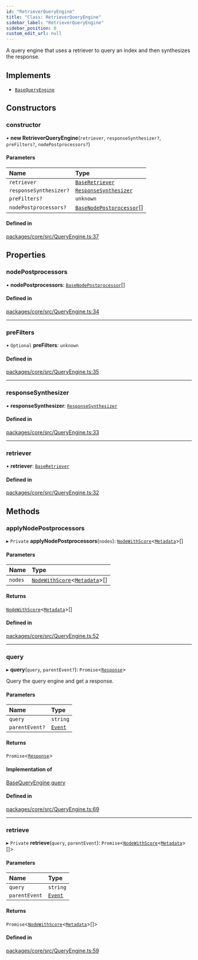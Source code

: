 ```yaml
---
id: "RetrieverQueryEngine"
title: "Class: RetrieverQueryEngine"
sidebar_label: "RetrieverQueryEngine"
sidebar_position: 0
custom_edit_url: null
---
```


A query engine that uses a retriever to query an index and then synthesizes the response.

## Implements

- [`BaseQueryEngine`](../interfaces/BaseQueryEngine.md)

## Constructors

### constructor

• **new RetrieverQueryEngine**(`retriever`, `responseSynthesizer?`, `preFilters?`, `nodePostprocessors?`)

#### Parameters

| Name                   | Type                                                                |
| :--------------------- | :------------------------------------------------------------------ |
| `retriever`            | [`BaseRetriever`](../interfaces/BaseRetriever.md)                   |
| `responseSynthesizer?` | [`ResponseSynthesizer`](ResponseSynthesizer.md)                     |
| `preFilters?`          | `unknown`                                                           |
| `nodePostprocessors?`  | [`BaseNodePostprocessor`](../interfaces/BaseNodePostprocessor.md)[] |

#### Defined in

[packages/core/src/QueryEngine.ts:37](https://github.com/run-llama/LlamaIndexTS/blob/f0be933/packages/core/src/QueryEngine.ts#L37)

## Properties

### nodePostprocessors

• **nodePostprocessors**: [`BaseNodePostprocessor`](../interfaces/BaseNodePostprocessor.md)[]

#### Defined in

[packages/core/src/QueryEngine.ts:34](https://github.com/run-llama/LlamaIndexTS/blob/f0be933/packages/core/src/QueryEngine.ts#L34)

---

### preFilters

• `Optional` **preFilters**: `unknown`

#### Defined in

[packages/core/src/QueryEngine.ts:35](https://github.com/run-llama/LlamaIndexTS/blob/f0be933/packages/core/src/QueryEngine.ts#L35)

---

### responseSynthesizer

• **responseSynthesizer**: [`ResponseSynthesizer`](ResponseSynthesizer.md)

#### Defined in

[packages/core/src/QueryEngine.ts:33](https://github.com/run-llama/LlamaIndexTS/blob/f0be933/packages/core/src/QueryEngine.ts#L33)

---

### retriever

• **retriever**: [`BaseRetriever`](../interfaces/BaseRetriever.md)

#### Defined in

[packages/core/src/QueryEngine.ts:32](https://github.com/run-llama/LlamaIndexTS/blob/f0be933/packages/core/src/QueryEngine.ts#L32)

## Methods

### applyNodePostprocessors

▸ `Private` **applyNodePostprocessors**(`nodes`): [`NodeWithScore`](../interfaces/NodeWithScore.md)<[`Metadata`](../#metadata)\>[]

#### Parameters

| Name    | Type                                                                             |
| :------ | :------------------------------------------------------------------------------- |
| `nodes` | [`NodeWithScore`](../interfaces/NodeWithScore.md)<[`Metadata`](../#metadata)\>[] |

#### Returns

[`NodeWithScore`](../interfaces/NodeWithScore.md)<[`Metadata`](../#metadata)\>[]

#### Defined in

[packages/core/src/QueryEngine.ts:52](https://github.com/run-llama/LlamaIndexTS/blob/f0be933/packages/core/src/QueryEngine.ts#L52)

---

### query

▸ **query**(`query`, `parentEvent?`): `Promise`<[`Response`](Response.md)\>

Query the query engine and get a response.

#### Parameters

| Name           | Type                              |
| :------------- | :-------------------------------- |
| `query`        | `string`                          |
| `parentEvent?` | [`Event`](../interfaces/Event.md) |

#### Returns

`Promise`<[`Response`](Response.md)\>

#### Implementation of

[BaseQueryEngine](../interfaces/BaseQueryEngine.md).[query](../interfaces/BaseQueryEngine.md#query)

#### Defined in

[packages/core/src/QueryEngine.ts:69](https://github.com/run-llama/LlamaIndexTS/blob/f0be933/packages/core/src/QueryEngine.ts#L69)

---

### retrieve

▸ `Private` **retrieve**(`query`, `parentEvent`): `Promise`<[`NodeWithScore`](../interfaces/NodeWithScore.md)<[`Metadata`](../#metadata)\>[]\>

#### Parameters

| Name          | Type                              |
| :------------ | :-------------------------------- |
| `query`       | `string`                          |
| `parentEvent` | [`Event`](../interfaces/Event.md) |

#### Returns

`Promise`<[`NodeWithScore`](../interfaces/NodeWithScore.md)<[`Metadata`](../#metadata)\>[]\>

#### Defined in

[packages/core/src/QueryEngine.ts:59](https://github.com/run-llama/LlamaIndexTS/blob/f0be933/packages/core/src/QueryEngine.ts#L59)
